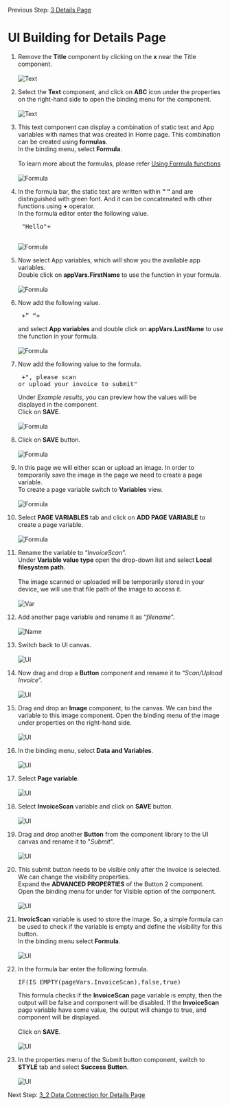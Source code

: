 Previous Step: <a href="https://github.com/SAP-samples/process-automation-enablement/tree/main/Workshops/LCNC_Roadshow/Build%20Apps/3%20Details%20Page/readme.md"> 3 Details Page</a>

# UI Building for Details Page

1. Remove the <b>Title</b> component by clicking on the <b>x</b> near the Title component. <br><br>
![Text](Images/01.png)

2. Select the <b>Text</b> component, and click on <b>ABC</b> icon under the properties on the right-hand side to open the binding menu for the component.<br><br>
![Text](Images/07.png)

3. This text component can display a combination of static text and App variables with names that was created in Home page. This combination can be created using <b>formulas</b>. <br>
In the binding menu, select <b>Formula</b>.<br><br>
To learn more about the formulas, please refer <a href="https://docs.appgyver.com/docs/formula-functions?highlight=formil">Using Formula functions</a><br><br>
![Formula](Images/08.png)

4. In the formula bar, the static text are written within <b>“ “</b> and are distinguished with green font. And it can be concatenated with other functions using <b>+</b> operator.<br>
In the formula editor enter the following value. <pre> "Hello"+</pre><br>![Formula](Images/09.png)

5. Now select App variables, which will show you the available app variables.<br>
Double click on <b>appVars.FirstName</b> to use the function in your formula.<br><br>
![Formula](Images/10.png)

6. Now add the following value.<pre> +” “+</pre>
and select <b>App variables</b> and double click on <b>appVars.LastName</b> to use the function in your
formula. 
<br><br>![Formula](Images/11.png)

7. Now add the following value to the formula.<pre> 	+", please scan or upload your invoice to submit"</pre>
Under <i>Example results</i>, you can preview how the values will be displayed in the component. <br>
Click on <b>SAVE</b>. <br><br>
![Formula](Images/12.png)

8. Click on <b>SAVE</b> button.<br><br>
![Formula](Images/13.png)

9. In this page we will either scan or upload an image. In order to temporarily save the image in
the page we need to create a page variable.<br>
To create a page variable switch to <b>Variables</b> view.<br><Br>
![Formula](Images/02.png)

10. Select <b>PAGE VARIABLES</b> tab and click on <b>ADD PAGE VARIABLE</b> to create a page variable.<br><br>
![Formula](Images/03.png)

11. Rename the variable to “<i>InvoiceScan</i>”.						
Under <b>Variable value type</b> open the drop-down list and select <b>Local filesystem path</b>.<br> <br>
The image scanned or uploaded will be temporarily stored in your device, we will use that file
path of the image to access it. <br><br>
![Var](Images/04.png)

12. Add another page variable and rename it as “<i>filename</i>”.<br><br>
![Name](Images/05.png)

13. Switch back to UI canvas.<br><br>
![UI](Images/06.png)

14. Now drag and drop a <b>Button</b> component and rename it to “<i>Scan/Upload Invoice</i>”.<br><br>
![UI](Images/14.png)

15. Drag and drop an <b>Image</b> component, to the canvas. We can bind the variable to this image component. Open the binding menu of the image under properties on the right-hand side.<br><br>
![UI](Images/16.png)
16. In the binding menu, select <b>Data and Variables</b>.<br><br>
![UI](Images/17.png)

17. Select <b>Page variable</b>.<br><br>
![UI](Images/18.png)

18. Select <b>InvoiceScan</b> variable and click on <b>SAVE</b> button.<br><br>
![UI](Images/19.png)

19. Drag and drop another <b>Button</b> from the component library to the UI canvas and rename it to "<i>Submit</i>".<br><br>
![UI](Images/20.png)

20. This submit button needs to be visible only after the Invoice is selected. We can change the visibility properties.<br>Expand the <b>ADVANCED PROPERTIES</b> of the Button 2 component.<br> Open the binding menu for under for Visible option of the component.<br><br>
![UI](Images/21.png)

21. <b>InvoicScan</b> variable is used to store the image. So, a simple formula can be used to check if the variable is empty and define the visibility for this button. <br>   In the binding menu select <b>Formula</b>.<br><br>
![UI](Images/22.png)

22. In the formula bar enter the following formula.<pre>IF(IS_EMPTY(pageVars.InvoiceScan),false,true)</pre>
This formula checks if the <b>InvoiceScan</b> page variable is empty, then the output will be false and component will
be disabled. If the <b>InvoiceScan</b> page variable have some value, the output will change to
true, and component will be displayed.<br><br>
Click on <b>SAVE</b>.<br><br>
![UI](Images/Screenshot%202022-09-30%20at%2010.54.34.png)

23. In the properties menu of the Submit button component, switch to <b>STYLE</b> tab and select <b>Success Button</b>.<br><br>
![UI](Images/24.png)

Next Step: <a href="https://github.com/SAP-samples/process-automation-enablement/tree/main/Workshops/LCNC_Roadshow/Build%20Apps/3%20Details%20Page/3_2%20Data%20Connection/Readme.md"> 3_2 Data Connection for Details Page</a>

